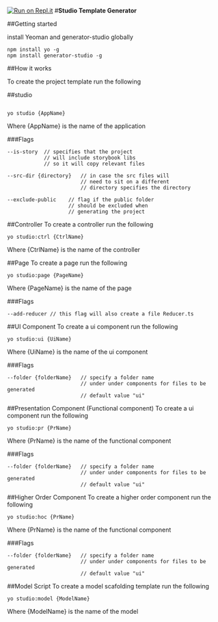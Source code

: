 [![Run on Repl.it](https://repl.it/badge/github/lgdreamer/generator-studio)](https://repl.it/github/lgdreamer/generator-studio)
#__Studio Template Generator__

##Getting started

install Yeoman and generator-studio globally

```
npm install yo -g
npm install generator-studio -g
```


##How it works

To create the project template run the following

##studio
```

yo studio {AppName}

```
Where {AppName} is the name of the application

###Flags
```
--is-story  // specifies that the project 
            // will include storybook libs 
            // so it will copy relevant files

--src-dir {directory}   // in case the src files will 
                        // need to sit on a different 
                        // directory specifies the directory

--exclude-public    // flag if the public folder 
                    // should be excluded when 
                    // generating the project
```

##Controller
To create a controller run the following 

```
yo studio:ctrl {CtrlName}
```
Where {CtrlName} is the name of the controller

##Page
To create a page run the following 

```
yo studio:page {PageName}
```
Where {PageName} is the name of the page

###Flags
```
--add-reducer // this flag will also create a file Reducer.ts
```

##UI Component
To create a ui component run the following 

```
yo studio:ui {UiName}
```
Where {UiName} is the name of the ui component

###Flags
```
--folder {folderName}   // specify a folder name 
                        // under under components for files to be generated
                        // default value "ui"
```

##Presentation Component (Functional component)
To create a ui component run the following 

```
yo studio:pr {PrName}
```
Where {PrName} is the name of the functional component

###Flags
```
--folder {folderName}   // specify a folder name 
                        // under under components for files to be generated
                        // default value "ui"
```

##Higher Order Component
To create a higher order component run the following 

```
yo studio:hoc {PrName}
```
Where {PrName} is the name of the functional component

###Flags
```
--folder {folderName}   // specify a folder name 
                        // under under components for files to be generated
                        // default value "ui"
```

##Model Script
To create a model scafolding template run the following 

```
yo studio:model {ModelName}
```
Where {ModelName} is the name of the model